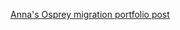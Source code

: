 [Anna's Osprey migration portfolio post](https://annaposlednik.github.io/species_distribution/osprey_migrations.html)
